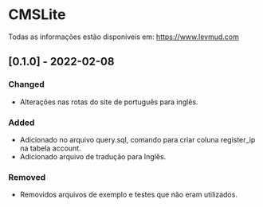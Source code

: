 # CMSLite
Todas as informações estão disponíveis em: https://www.levmud.com

## [0.1.0] - 2022-02-08
### Changed
- Alterações nas rotas do site de português para inglês.

### Added
- Adicionado no arquivo query.sql, comando para criar coluna register_ip na tabela account.
- Adicionado arquivo de tradução para Inglês.

### Removed
- Removidos arquivos de exemplo e testes que não eram utilizados.
